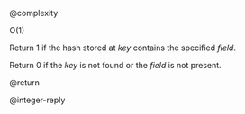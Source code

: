 @complexity

O(1)


Return 1 if the hash stored at _key_ contains the specified _field_.

Return 0 if the _key_ is not found or the _field_ is not present.

@return

@integer-reply
